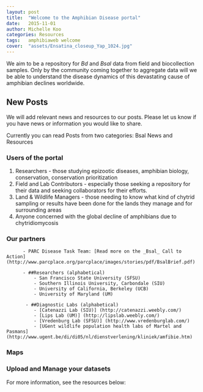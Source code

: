 ```yaml
---
layout: post
title:  "Welcome to the Amphibian Disease portal"
date:   2015-11-01
author: Michelle Koo
categories: Resources
tags:	amphibiaweb welcome 
cover:  "assets/Ensatina_closeup_Yap_1024.jpg"
---
```


We aim to be a repository for _Bd_ and _Bsal_ data from field and biocollection samples. Only by the community coming together to aggregate data will we be able to understand the disease dynamics of this devastating cause of amphibian declines worldwide.

## New Posts

We will add relevant news and resources to our posts. Please let us know if you have news or information you would like to share.     

Currently you can read Posts from two categories: Bsal News and Resources

### Users of the portal    

<ol>
          <li>
            Researchers - those studying epizootic diseases, amphibian
            biology, conservation, conservation prioritization
          </li>
          <li>
            Field and Lab Contributors - especially those seeking a
            repository for their data and seeking collaborators for
            their efforts.
          </li>
          <li>
            Land & Wildlife Managers - those needing to know what kind
            of chytrid sampling or results have been done for the
            lands they manage and for surrounding areas
          </li>
          <li>
            Anyone concerned with the global decline of amphibians due to chytridiomycosis
          </li>
        </ol>



### Our partners     
          - PARC Disease Task Team: [Read more on the _Bsal_ Call to Action] (http://www.parcplace.org/parcplace/images/stories/pdf/BsalBrief.pdf)

          - ##Researchers (alphabetical)
              - San Francisco State University (SFSU) 
              - Southern Illinois University, Carbondale (SIU) 
              - University of California, Berkeley (UCB)
              - University of Maryland (UM)
   
           - ##Diagnostic Labs (alphabetical) 
              - [Catenazzi Lab (SIU)] (http://catenazzi.weebly.com/)
              - [Lips Lab (UM)] (http://lipslab.weebly.com/)
              - [Vredenburg Lab (SFSU)] (http://www.vredenburglab.com/)
              - [UGent wildlife population health labs of Martel and Pasmans] (http://www.ugent.be/di/di05/nl/dienstverlening/kliniek/amfibie.htm)


### Maps

### Upload and Manage your datasets


    
For more information, see the resources below:

[AmphibiaWeb]:      http://amphibiaweb.org
[PARC Bsal Task Team]:   http://parcplace.org/parcplace/resources/disease-task-team.html
[Amphibian Survival Alliance]: http://www.amphibians.org/

